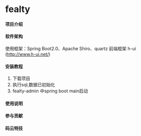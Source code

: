 # fealty

#### 项目介绍


#### 软件架构
使用框架：Spring Boot2.0、Apache Shiro、quartz
前端框架 h-ui (http://www.h-ui.net/)


#### 安装教程

1. 下载项目
2. 执行sql,数据已初始化
3. fealty-admin 中spring boot main启动

#### 使用说明



#### 参与贡献




#### 码云特技

